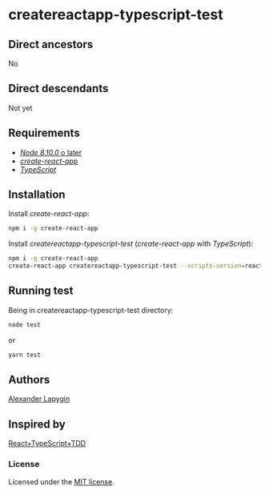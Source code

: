 # createreactapp-typescript-test

## Direct ancestors

No

## Direct descendants

Not yet

## Requirements

* [*Node 8.10.0* o later](https://nodejs.org/en/download/package-manager/)
* [*create-react-app*](https://facebook.github.io/create-react-app/)
* [*TypeScript*](https://www.typescriptlang.org/)

## Installation

Install *create-react-app*:

```sh
npm i -g create-react-app
```

Install *createreactapp-typescript-test* (*create-react-app* with *TypeScript*):

```sh
npm i -g create-react-app
create-react-app createreactapp-typescript-test --scripts-version=react-scripts-ts
```

## Running test

Being in createreactapp-typescript-test directory:

```sh
node test
```

or

```sh
yarn test
```

## Authors

[Alexander Lapygin](https://github.com/AlexanderLapygin)

## Inspired by

[React+TypeScript+TDD](https://react-typescript-tdd.firebaseapp.com/)

### License

Licensed under the [MIT license](./LICENSE).